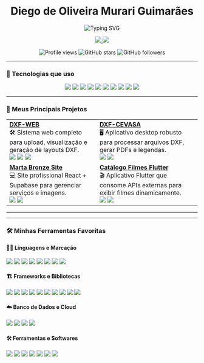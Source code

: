 <h1 align="center"> Diego de Oliveira Murari Guimarães </h1>

<p align="center">
  <img src="https://readme-typing-svg.demolab.com?font=Fira+Code&weight=600&size=24&pause=1000&color=F75590&center=true&vCenter=true&width=435&lines=Desenvolvedor+Full+Stack;Futuro+Engenheiro+de+Software;Apaixonado+por+tecnologia" alt="Typing SVG" />
</p>

<p align="center">
  <a href="https://www.linkedin.com/in/diegomurari/">
    <img src="https://img.shields.io/badge/-LinkedIn-0A66C2?logo=linkedin&logoColor=white&style=for-the-badge" />
  </a>
  <a href="https://github.com/DiegoMurari">
    <img src="https://img.shields.io/badge/-GitHub-181717?logo=github&logoColor=white&style=for-the-badge" />
  </a>
</p>

<p align="center">
  <img src="https://komarev.com/ghpvc/?username=DiegoMurari&style=for-the-badge" alt="Profile views" />
  <img src="https://img.shields.io/github/stars/DiegoMurari?style=for-the-badge" alt="GitHub stars" />
  <img src="https://img.shields.io/github/followers/DiegoMurari?style=for-the-badge" alt="GitHub followers" />
</p>

---

### 🚀 Tecnologias que uso

<p align="center">
  <!-- Linguagens -->
  <img src="https://img.shields.io/badge/-JavaScript-F7DF1E?logo=javascript&logoColor=black&style=for-the-badge" />
  <img src="https://img.shields.io/badge/-TypeScript-3178C6?logo=typescript&logoColor=white&style=for-the-badge" />
  <img src="https://img.shields.io/badge/-Python-3776AB?logo=python&logoColor=white&style=for-the-badge" />

  <!-- Frameworks -->
  <img src="https://img.shields.io/badge/-React-61DAFB?logo=react&logoColor=black&style=for-the-badge" />
  <img src="https://img.shields.io/badge/-Flutter-02569B?logo=flutter&logoColor=white&style=for-the-badge" />
  <img src="https://img.shields.io/badge/-FastAPI-009688?logo=fastapi&logoColor=white&style=for-the-badge" />
  <img src="https://img.shields.io/badge/-Node.js-339933?logo=nodedotjs&logoColor=white&style=for-the-badge" />

  <!-- Ferramentas -->
  <img src="https://img.shields.io/badge/-Git-F05032?logo=git&logoColor=white&style=for-the-badge" />
  <img src="https://img.shields.io/badge/-Docker-2496ED?logo=docker&logoColor=white&style=for-the-badge" />
  <img src="https://img.shields.io/badge/-PostgreSQL-4169E1?logo=postgresql&logoColor=white&style=for-the-badge" />
</p>

---

### 🌟 Meus Principais Projetos

<table>
  <tr>
    <td>
      <b><a href="https://github.com/DiegoMurari/dxf-web">DXF-WEB</a></b><br>
      🛠 Sistema web completo para upload, visualização e geração de layouts DXF.<br>
      <img src="https://img.shields.io/badge/React-blue?logo=react&style=flat" />
      <img src="https://img.shields.io/badge/FastAPI-teal?logo=fastapi&style=flat" />
      <img src="https://img.shields.io/badge/Supabase-green?logo=supabase&style=flat" />
    </td>
    <td>
      <b><a href="https://github.com/DiegoMurari/dxf-cevasa">DXF-CEVASA</a></b><br>
      🖥 Aplicativo desktop robusto para processar arquivos DXF, gerar PDFs e legendas.<br>
      <img src="https://img.shields.io/badge/Python-blue?logo=python&style=flat" />
      <img src="https://img.shields.io/badge/PySide6-purple?logo=qt&style=flat" />
    </td>
  </tr>
  <tr>
    <td>
      <b><a href="https://github.com/DiegoMurari/marta-bronze">Marta Bronze Site</a></b><br>
      💻 Site profissional React + Supabase para gerenciar serviços e imagens.<br>
      <img src="https://img.shields.io/badge/React-blue?logo=react&style=flat" />
      <img src="https://img.shields.io/badge/Supabase-green?logo=supabase&style=flat" />
    </td>
    <td>
      <b><a href="https://github.com/DiegoMurari/Catalogo-Filmes-Flutter">Catálogo Filmes Flutter</a></b><br>
      🎬 Aplicativo Flutter que consome APIs externas para exibir filmes dinamicamente.<br>
      <img src="https://img.shields.io/badge/Flutter-blue?logo=flutter&style=flat" />
      <img src="https://img.shields.io/badge/API-yellow?style=flat" />
    </td>
  </tr>
</table>

---

---

### 🛠️ Minhas Ferramentas Favoritas

#### 👨‍💻 Linguagens e Marcação
<p>
  <img src="https://img.shields.io/badge/-JavaScript-F7DF1E?logo=javascript&logoColor=black&style=flat" />
  <img src="https://img.shields.io/badge/-TypeScript-3178C6?logo=typescript&logoColor=white&style=flat" />
  <img src="https://img.shields.io/badge/-Python-3776AB?logo=python&logoColor=white&style=flat" />
  <img src="https://img.shields.io/badge/-Dart-0175C2?logo=dart&logoColor=white&style=flat" />
  <img src="https://img.shields.io/badge/-HTML5-E34F26?logo=html5&logoColor=white&style=flat" />
  <img src="https://img.shields.io/badge/-CSS3-1572B6?logo=css3&logoColor=white&style=flat" />
  <img src="https://img.shields.io/badge/-C-00599C?logo=c&logoColor=white&style=flat" />
  <img src="https://img.shields.io/badge/-C%2B%2B-00599C?logo=c%2B%2B&logoColor=white&style=flat" />
</p>

#### 🏗️ Frameworks e Bibliotecas
<p>
  <img src="https://img.shields.io/badge/-React-61DAFB?logo=react&logoColor=black&style=flat" />
  <img src="https://img.shields.io/badge/-Next.js-000000?logo=nextdotjs&logoColor=white&style=flat" />
  <img src="https://img.shields.io/badge/-Flutter-02569B?logo=flutter&logoColor=white&style=flat" />
  <img src="https://img.shields.io/badge/-FastAPI-009688?logo=fastapi&logoColor=white&style=flat" />
  <img src="https://img.shields.io/badge/-Node.js-339933?logo=nodedotjs&logoColor=white&style=flat" />
  <img src="https://img.shields.io/badge/-Supabase-3ECF8E?logo=supabase&logoColor=white&style=flat" />
  <img src="https://img.shields.io/badge/-Express.js-000000?logo=express&logoColor=white&style=flat" />
  <img src="https://img.shields.io/badge/-Tkinter-FF6F00?logo=python&logoColor=white&style=flat" />
  <img src="https://img.shields.io/badge/-PySide6-41CD52?logo=qt&logoColor=white&style=flat" />
  <img src="https://img.shields.io/badge/-Bootstrap-7952B3?logo=bootstrap&logoColor=white&style=flat" />
</p>

#### ☁️ Banco de Dados e Cloud
<p>
  <img src="https://img.shields.io/badge/-PostgreSQL-4169E1?logo=postgresql&logoColor=white&style=flat" />
  <img src="https://img.shields.io/badge/-SQLite-003B57?logo=sqlite&logoColor=white&style=flat" />
  <img src="https://img.shields.io/badge/-MongoDB-47A248?logo=mongodb&logoColor=white&style=flat" />
  <img src="https://img.shields.io/badge/-Firebase-FFCA28?logo=firebase&logoColor=black&style=flat" />
</p>

#### 🛠️ Ferramentas e Softwares
<p>
  <img src="https://img.shields.io/badge/-Git-F05032?logo=git&logoColor=white&style=flat" />
  <img src="https://img.shields.io/badge/-GitHub-181717?logo=github&logoColor=white&style=flat" />
  <img src="https://img.shields.io/badge/-VSCode-007ACC?logo=visualstudiocode&logoColor=white&style=flat" />
  <img src="https://img.shields.io/badge/-Vercel-000000?logo=vercel&logoColor=white&style=flat" />
  <img src="https://img.shields.io/badge/-Figma-F24E1E?logo=figma&logoColor=white&style=flat" />
  <img src="https://img.shields.io/badge/-Postman-FF6C37?logo=postman&logoColor=white&style=flat" />
  <img src="https://img.shields.io/badge/-Jupyter-F37626?logo=jupyter&logoColor=white&style=flat" />
</p>

